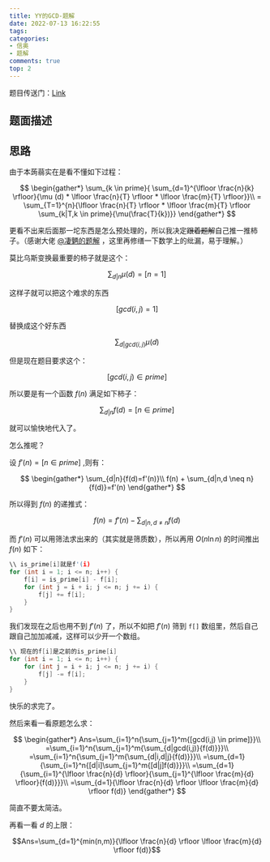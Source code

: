 ```yaml
---
title: YY的GCD-题解
date: 2022-07-13 16:22:55
tags:
categories:
- 信奥
- 题解
comments: true
top: 2
---
```


题目传送门：[Link](https://www.luogu.com.cn/problem/P2257)

## 题面描述

<!-- more -->

## 思路

由于本蒟蒻实在是看不懂如下过程：

$$
\begin{gather*}
\sum_{k \in prime}{ \sum_{d=1}^{\lfloor \frac{n}{k} \rfloor}{\mu (d) * \lfloor \frac{n}{T} \rfloor * \lfloor \frac{m}{T} \rfloor}}\\
= \sum_{T=1}^{n}{\lfloor \frac{n}{T} \rfloor * \lfloor \frac{m}{T} \rfloor \sum_{k|T,k \in prime}{\mu(\frac{T}{k})}}
\end{gather*}
$$

更看不出来后面那一坨东西是怎么预处理的，所以我决定~~跟着题解~~自己推一推柿子。（感谢大佬 [@凄魉的题解](https://www.luogu.com.cn/blog/qlwpc/solutin-p2257) ，这里再修缮一下数学上的纰漏，易于理解。）

莫比乌斯变换最重要的柿子就是这个：  

$$\sum_{d|n}{\mu(d)}=[n=1]$$  

这样子就可以把这个难求的东西  

$$[gcd(i,j)=1]$$  

替换成这个好东西  

$$\sum_{d|gcd(i,j)}{\mu(d)}$$    

但是现在题目要求这个：  

$$[gcd(i,j) \in prime]$$  

所以要是有一个函数 $f(n)$ 满足如下柿子：  

$$\sum_{d|n}{f(d)=[n \in prime]}$$  

就可以愉快地代入了。  

怎么推呢？  

设 $f'(n)=[n \in prime]$ ,则有：

$$
\begin{gather*}
\sum_{d|n}{f(d)=f'(n)}\\
f(n) + \sum_{d|n,d \neq n}{f(d)}=f'(n)
\end{gather*}
$$

所以得到 $f(n)$ 的递推式：  

$$f(n)=f'(n)-\sum_{d|n,d \neq n}{f(d)}$$  

而 $f'(n)$ 可以用筛法求出来的（其实就是筛质数），所以再用 $O(n \ln n)$ 的时间推出 $f(n)$ 如下：  

```cpp
\\ is_prime[i]就是f'(i)
for (int i = 1; i <= n; i++) {
    f[i] = is_prime[i] - f[i];
    for (int j = i + i; j <= n; j += i) {
        f[j] += f[i];
    }
}
```

我们发现在之后也用不到 $f'(n)$ 了，所以不如把 $f'(n)$ 筛到 `f[]` 数组里，然后自己跟自己加加减减，这样可以少开一个数组。  

```cpp
\\ 现在的f[i]是之前的is_prime[i]
for (int i = 1; i <= n; i++) {
    for (int j = i + i; j <= n; j += i) {
        f[j] -= f[i];
    }
}
```

快乐的求完了。  

然后来看一看原题怎么求：

$$
\begin{gather*}
Ans=\sum_{i=1}^n{\sum_{j=1}^m{[gcd(i,j) \in prime]}}\\
=\sum_{i=1}^n{\sum_{j=1}^m{\sum_{d|gcd(i,j)}{f(d)}}}\\
=\sum_{i=1}^n{\sum_{j=1}^m{\sum_{d|i,d|j}{f(d)}}}\\
=\sum_{d=1}{\sum_{i=1}^n{[d|i]\sum_{j=1}^m{[d|j]f(d)}}}\\
=\sum_{d=1}{\sum_{i=1}^{\lfloor \frac{n}{d} \rfloor}{\sum_{j=1}^{\lfloor \frac{m}{d} \rfloor}{f(d)}}}\\
=\sum_{d=1}{\lfloor \frac{n}{d} \rfloor \lfloor \frac{m}{d} \rfloor f(d)}
\end{gather*}
$$

简直不要太简洁。

再看一看 $d$ 的上限：

$$Ans=\sum_{d=1}^{min(n,m)}{\lfloor \frac{n}{d} \rfloor \lfloor \frac{m}{d} \rfloor f(d)}$$



















